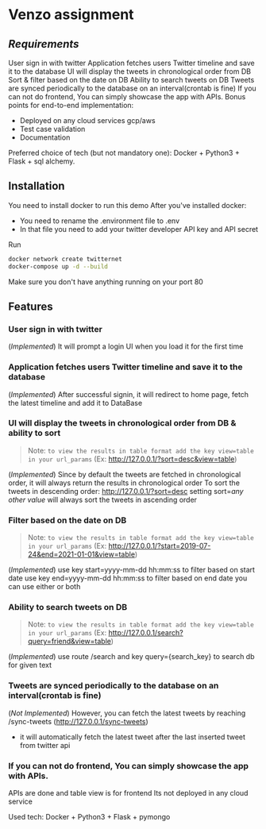 # Venzo assignment
## _Requirements_
User sign in with twitter
Application fetches users Twitter timeline and save it to the database
UI will display the tweets in chronological order from DB
Sort & filter based on the date on DB
Ability to search tweets on DB
Tweets are synced periodically to the database on an interval(crontab is fine)
If you can not do frontend, You can simply showcase the app with APIs.
Bonus points for end-to-end implementation:
- Deployed on any cloud services gcp/aws
- Test case validation
- Documentation

Preferred choice of tech (but not mandatory one): Docker + Python3 + Flask + sql alchemy.

## Installation
You need to install docker to run this demo
After you've installed docker:
- You need to rename the .environment file to .env
- In that file you need to add your twitter developer API key and API secret

Run

```sh
docker network create twitternet
docker-compose up -d --build
```
Make sure you don't have anything running on your port 80

## Features

### User sign in with twitter
(*Implemented*) It will prompt a login UI when you load it for the first time
### Application fetches users Twitter timeline and save it to the database
(*Implemented*) After successful signin, it will redirect to home page, fetch the latest timeline and add it to DataBase
### UI will display the tweets in chronological order from DB & ability to sort
> Note: `to view the results in table format add the key view=table in your url_params` (Ex: http://127.0.0.1/?sort=desc&view=table)

(*Implemented*) Since by default the tweets are fetched in chronological order, it will always return the results in chronological order
To sort the tweets in descending order:
http://127.0.0.1/?sort=desc
setting sort=_any other value_ will always sort the tweets in ascending order
### Filter based on the date on DB
> Note: `to view the results in table format add the key view=table in your url_params` (Ex: http://127.0.0.1/?start=2019-07-24&end=2021-01-01&view=table)

(*Implemented*) use key start=yyyy-mm-dd hh:mm:ss to filter based on start date
use key end=yyyy-mm-dd hh:mm:ss to filter based on end date
you can use either or both
### Ability to search tweets on DB
> Note: `to view the results in table format add the key view=table in your url_params` (Ex: http://127.0.0.1/search?query=friend&view=table)

(*Implemented*) use route /search and key query={search_key} to search db for given text
### Tweets are synced periodically to the database on an interval(crontab is fine)
(*Not Implemented*) However, you can fetch the latest tweets by reaching /sync-tweets (http://127.0.0.1/sync-tweets)
- it will automatically fetch the latest tweet after the last inserted tweet from twitter api

### If you can not do frontend, You can simply showcase the app with APIs.
APIs are done and table view is for frontend
Its not deployed in any cloud service

Used tech: Docker + Python3 + Flask + pymongo
